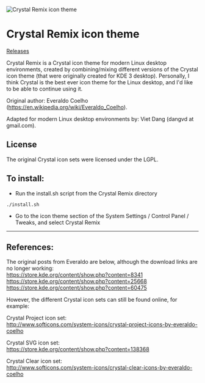 ![Crystal Remix icon theme](https://github.com/dangvd/crystal-remix-icon-theme/raw/main/crystal-remix-icon-theme.jpg)

# Crystal Remix icon theme

[Releases](https://github.com/dangvd/crystal-remix-icon-theme/releases)

Crystal Remix is a Crystal icon theme for modern Linux desktop environments, created by combining/mixing different versions of the Crystal icon theme (that were originally created for KDE 3 desktop). Personally, I think Crystal is the best ever icon theme for the Linux desktop, and I'd like to be able to continue using it.

Original author: Everaldo Coelho (https://en.wikipedia.org/wiki/Everaldo_Coelho).

Adapted for modern Linux desktop environments by: Viet Dang (dangvd at gmail.com).

## License

The original Crystal icon sets were licensed under the LGPL.

## To install:
* Run the install.sh script from the Crystal Remix directory
```
./install.sh
```
* Go to the icon theme section of the System Settings / Control Panel / Tweaks, and select Crystal Remix

---

## References:

The original posts from Everaldo are below, although the download links are no longer working:  
https://store.kde.org/content/show.php?content=8341  
https://store.kde.org/content/show.php?content=25668  
https://store.kde.org/content/show.php?content=60475

However, the different Crystal icon sets can still be found online, for example:

Crystal Project icon set:  
http://www.softicons.com/system-icons/crystal-project-icons-by-everaldo-coelho

Crystal SVG icon set:  
https://store.kde.org/content/show.php?content=138368

Crystal Clear icon set:  
http://www.softicons.com/system-icons/crystal-clear-icons-by-everaldo-coelho
